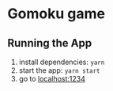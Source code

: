 # Gomoku game

## Running the App

1. install dependencies: `yarn`
2. start the app: `yarn start`
3. go to [localhost:1234](http://localhost:1234)
